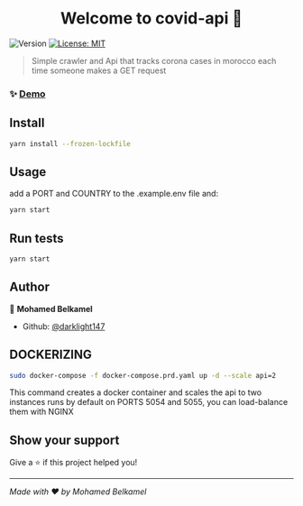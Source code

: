 <h1 align="center">Welcome to covid-api 👋</h1>
<p>
  <img alt="Version" src="https://img.shields.io/badge/version-2.0.0-blue.svg?cacheSeconds=2592000" />
  <a href="https://github.com/darklight147/covid-api/blob/master/LICENSE" target="_blank">
    <img alt="License: MIT" src="https://img.shields.io/badge/License-MIT-yellow.svg" />
  </a>
</p>

> Simple crawler and Api that tracks corona cases in morocco each time someone makes a GET request

### ✨ [Demo](https://covid.game-linter.com)

## Install

```sh
yarn install --frozen-lockfile
```

## Usage

add a PORT and COUNTRY to the .example.env file and:
```sh
yarn start
```

## Run tests

```sh
yarn start
```

## Author

👤 **Mohamed Belkamel**

* Github: [@darklight147](https://github.com/darklight147/)

## DOCKERIZING

```sh
sudo docker-compose -f docker-compose.prd.yaml up -d --scale api=2
```

This command creates a docker container and scales the api to two instances runs  by default on PORTS 5054 and 5055, you can load-balance them with NGINX

## Show your support

Give a ⭐️ if this project helped you!

***
_Made with ❤️ by Mohamed Belkamel_